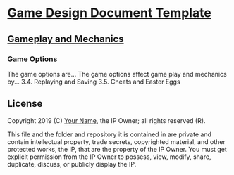 # [Game Design Document Template](../readme.md)

## [Gameplay and  Mechanics](./readme.md)

### Game Options

The game options are... The game options affect game play and mechanics by...
3.4.	Replaying and Saving 
3.5.	Cheats and Easter Eggs

## License

Copyright 2019 (C) [Your Name](https://your-name.github.io), the IP Owner; all rights reserved (R).

This file and the folder and repository it is contained in are private and contain intellectual property, trade secrets, copyrighted material, and other protected works, the IP, that are the property of the IP Owner. You must get explicit permission from the IP Owner to possess, view, modify, share, duplicate, discuss, or publicly display the IP.
